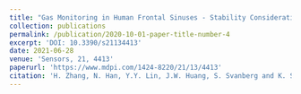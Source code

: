 ```yaml
---
title: "Gas Monitoring in Human Frontal Sinuses - Stability Considerations and Gas Exchange Studies"
collection: publications
permalink: /publication/2020-10-01-paper-title-number-4
excerpt: 'DOI: 10.3390/s21134413'
date: 2021-06-28
venue: 'Sensors, 21, 4413'
paperurl: 'https://www.mdpi.com/1424-8220/21/13/4413'  
citation: 'H. Zhang, N. Han, Y.Y. Lin, J.W. Huang, S. Svanberg and K. Svanberg, Gas Monitoring in Human Frontal Sinuses - Stability Considerations and Gas Exchange Studies, Sensors 2021, 21, 4413 (2021).'
---
```

